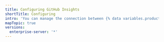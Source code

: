 ```yaml
---
title: Configuring GitHub Insights
shortTitle: Configuring
intro: 'You can manage the connection between {% data variables.product.prodname_insights %} and {% data variables.product.prodname_enterprise %} and manage permissions for {% data variables.product.prodname_insights %} users.'
mapTopic: true
versions:
  enterprise-server: '*'
---
```


